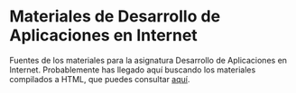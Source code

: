 # Materiales de Desarrollo de Aplicaciones en Internet

Fuentes de los materiales para la asignatura Desarrollo de Aplicaciones en Internet. Probablemente has llegado aquí buscando los materiales compilados a HTML, 
que puedes consultar [aquí](https://jaspock.github.io/dai2324).
